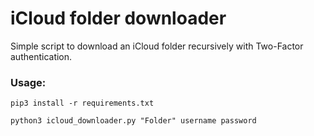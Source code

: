 # iCloud folder downloader
Simple script to download an iCloud folder recursively with Two-Factor authentication. 

### Usage:
```
pip3 install -r requirements.txt
```
```
python3 icloud_downloader.py "Folder" username password
```
